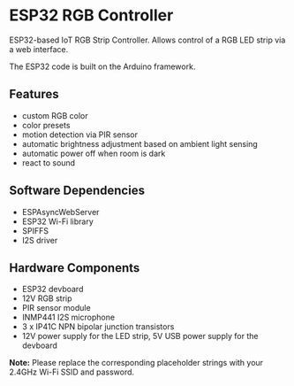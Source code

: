# ESP32 RGB Controller
ESP32-based IoT RGB Strip Controller. Allows control of a RGB LED strip via a web interface.

The ESP32 code is built on the Arduino framework. 

## Features
- custom RGB color
- color presets
- motion detection via PIR sensor
- automatic brightness adjustment based on ambient light sensing
- automatic power off when room is dark
- react to sound

## Software Dependencies
- ESPAsyncWebServer
- ESP32 Wi-Fi library
- SPIFFS
- I2S driver

## Hardware Components
- ESP32 devboard
- 12V RGB strip
- PIR sensor module
- INMP441 I2S microphone
- 3 x IP41C NPN bipolar junction transistors
- 12V power supply for the LED strip, 5V USB power supply for the devboard

**Note:** Please replace the corresponding placeholder strings with your 2.4GHz Wi-Fi SSID and password.
